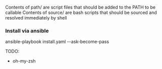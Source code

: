 Contents of path/ are script files that should be added to the PATH to be callable
Contents of source/ are bash scripts that should be sourced and resolved immediately by shell

### Install via ansible
ansible-playbook install.yaml --ask-become-pass

TODO:
* oh-my-zsh
